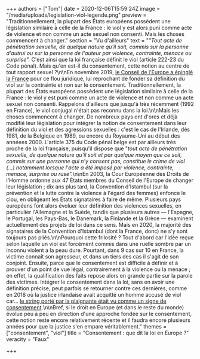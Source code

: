 +++
authors = ["Tom"]
date = 2020-12-06T15:59:24Z
image = "/media/uploads/legislation-viol-legende.png"
preview = "Traditionnellement, la plupart des États européens possèdent une législation similaire à celle de la France : le viol y est alors puni comme acte de violence et non comme un acte sexuel non consenti. Mais les choses commencent à changer."
section = "Vu d'ailleurs"
text = "_\"Tout acte de pénétration sexuelle, de quelque nature qu'il soit, commis sur la personne d'autrui ou sur la personne de l'auteur par violence, contrainte, menace ou surprise\"._ C'est ainsi que la loi française définit le viol (article 222-23 du Code pénal). Mais qu'en est-il du consentement, cette notion au centre de tout rapport sexuel ?\n\nEn novembre 2019, [le Conseil de l'Europe a épinglé la France](https://www.lemonde.fr/societe/article/2019/11/19/violences-faites-aux-femmes-le-conseil-de-l-europe-epingle-la-france_6019684_3224.html) pour ce flou juridique, lui reprochant de fonder sa définition du viol sur la contrainte et non sur le consentement. Traditionnellement, la plupart des États européens possèdent une législation similaire à celle de la France : le viol y est puni comme un acte de violence et non comme un acte sexuel non consenti. Rappelons d'ailleurs que jusqu'à très récemment (1992 en France), le viol conjugal n'était pas reconnu dans la loi.\n\nMais les choses commencent à changer. De nombreux pays ont d'ores et déjà modifié leur législation pour intégrer la notion de consentement dans leur définition du viol et des agressions sexuelles : c'est le cas de l'Irlande, dès 1981, de la Belgique en 1989, ou encore du Royaume-Uni au début des annéees 2000. L'article 375 du Code pénal belge est par ailleurs très proche de la loi française, puisqu'il dispose que \"_tout acte de pénétration sexuelle, de quelque nature qu'il soit et par quelque moyen que ce soit, commis sur une personne qui n'y consent pas, constitue le crime de viol (...) notamment lorsque l'acte a été imposé par violence, contrainte, menace, surprise ou ruse\"._\n\nEn 2003, la Cour Européenne des Droits de l'Homme ordonne aux 47 États membres du Conseil de l'Europe de changer leur législation ; dix ans plus tard, la Convention d'Istambul (sur la prévention et la lutte contre la violence à l'égard des femmes) enfonce le clou, en obligeant les États signataires à faire de même. Plusieurs pays européens font alors évoluer leur définition des violences sexuelles, en particulier l'Allemagne et la Suède, tandis que plusieurs autres — l'Espagne, le Portugal, les Pays-Bas, le Danemark, la Finlande et la Grèce — examinent actuellement des projets de loi dans ce sens. Mais en 2020, la majorité des signataires de la Convention d'Istambul (dont la France, donc) ne s'y sont toujours pas pliés.\n\nPourquoi cette frilosité ? Tout d'abord car l'idée reçue selon laquelle un viol est forcément commis dans une ruelle sombre par un inconnu violent a la peau dure. Pourtant, dans 9 cas sur 10 en France, la victime connaît son agresseur, et dans un tiers des cas il s'agit de son conjoint. Ensuite, parce que le consentement est difficile à définir et à prouver d'un point de vue légal, contrairement à la violence ou la menace ; en effet, la qualification des faits repose alors en grande partie sur la parole des victimes. Intégrer le consentement dans la loi, sans en avoir une définition précise, peut parfois se retourner contre ces dernières, comme en 2018 où la justice irlandaise avait acquitté un homme accusé de viol car... [le string porté par la plaignante était vu comme un signe de consentement](https://www.theguardian.com/uk-news/2018/nov/15/thong-protest-in-belfast-raises-concerns-over-trials).\n\nBref, si le droit en Europe (et dans le reste du monde) évolue peu à peu en direction d'une approche fondée sur le consentement, cette notion reste encore relativement récente et il faudra encore plusieurs années pour que la justice s'en empare véritablement."
themes = ["consentement", "viol"]
title = "Consentement : que dit la loi en Europe ?"
veracity = "Faux"

+++
